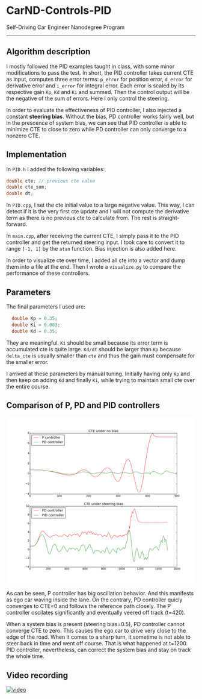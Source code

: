 # CarND-Controls-PID
Self-Driving Car Engineer Nanodegree Program

---

## Algorithm description

I mostly followed the PID examples taught in class, with some minor modifications to pass the test. In short, the PID controller takes current CTE as input, computes three error terms: `p_error` for position error, `d_error` for derivative error and `i_error` for integral error. Each error is scaled by its respective gain `Kp`, `Kd` and `Ki` and summed. Then the control output will be the negative of the sum of errors. Here I only control the steering.

In order to evaluate the effectiveness of PID controller, I also injected a constant **steering bias**. Without the bias, PD controller works fairly well, but in the prescence of system bias, we can see that PID controller is able to minimize CTE to close to zero while PD controller can only converge to a nonzero CTE.

## Implementation

In `PID.h` I added the following variables:
```cpp
double cte; // previous cte value
double cte_sum;
double dt;
```

In `PID.cpp`, I set the cte initial value to a large negative value. This way, I can detect if it is the very first cte update and I will not compute the derivative term as there is no previous cte to calculate from. The rest is straight-forward.

In `main.cpp`, after receiving the current CTE, I simply pass it to the PID controller and get the returned steering input. I took care to convert it to range `[-1, 1]` by the `atan` function. Bias injection is also added here.

In order to visualize cte over time, I added all cte into a vector and dump them into a file at the end. Then I wrote a `visualize.py` to compare the performance of these controllers.

## Parameters
The final parameters I used are:
```cpp
  double Kp = 0.35;
  double Ki = 0.003;
  double Kd = 0.35;
```
They are meaningful. `Ki` should be small because its error term is accumulated cte is quite large. `Kd/dt` should be larger than `Kp` because `delta_cte` is usually smaller than `cte` and thus the gain must compensate for the smaller error.

I arrived at these parameters by manual tuning. Initially having only `Kp` and then keep on adding `Kd` and finally `Ki`, while trying to maintain small cte over the entire course.

## Comparison of P, PD and PID controllers
![1](pic/PID.png )

As can be seen, P controller has big oscillation behavior. And this manifests as ego car waving inside the lane. On the contrary, PD controller quicly converges to CTE=0 and follows the reference path closely. The P controller oscilates significantly and eventually veered off track (t=420).

When a system bias is present (steering bias=0.5), PD controller cannot converge CTE to zero. This causes the ego car to drive very close to the edge of the road. When it comes to a sharp turn, it sometime is not able to steer back in time and went off course. That is what happened at t=1200. PID controller, nevertheless, can correct the system bias and stay on track the whole time.

## Video recording

[![video]()](video/PID.mp4)
